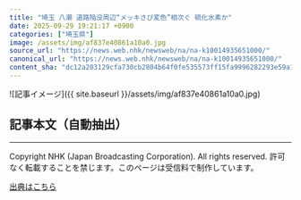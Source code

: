 ```yaml
---
title: "埼玉 八潮 道路陥没周辺“メッキさび変色”相次ぐ 硫化水素か"
date: 2025-09-29 19:21:17 +0900
categories: ["埼玉県"]
image: /assets/img/af837e40861a10a0.jpg
source_url: "https://news.web.nhk/newsweb/na/na-k10014935651000/"
canonical_url: "https://news.web.nhk/newsweb/na/na-k10014935651000/"
content_sha: "dc12a203129cfa730cb2804b64f0fe535573ff15fa9996282293e59a10a5c894"
---
```


![記事イメージ]({{ site.baseurl }}/assets/img/af837e40861a10a0.jpg)

## 記事本文（自動抽出）
<div><div class="_13tndsj2"><nav aria-label="フッターサイトナビゲーション" class="_13tndsj4"></nav><hr class="esl7kn2s esl7kn1l esl7kn1n _14xli2ae"><p class="esl7kn2s esl7kn1m esl7kn1o _1yvk0f68 _1lugom81">Copyright NHK (Japan Broadcasting Corporation). All rights reserved. 許可なく転載することを禁じます。このページは受信料で制作しています。</p></div></div>

[出典はこちら](https://news.web.nhk/newsweb/na/na-k10014935651000/)
